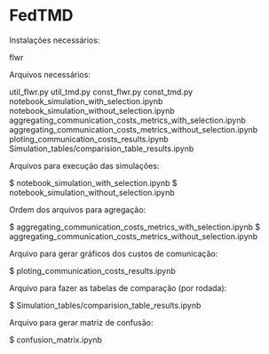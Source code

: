 # FedTMD

Instalações necessários:

flwr 


Arquivos necessários:

util_flwr.py
util_tmd.py
const_flwr.py
const_tmd.py
notebook_simulation_with_selection.ipynb
notebook_simulation_without_selection.ipynb
aggregating_communication_costs_metrics_with_selection.ipynb
aggregating_communication_costs_metrics_without_selection.ipynb
ploting_communication_costs_results.ipynb
Simulation_tables/comparision_table_results.ipynb


Arquivos para execução das simulações:

$ notebook_simulation_with_selection.ipynb
$ notebook_simulation_without_selection.ipynb


Ordem dos arquivos para agregação:

$ aggregating_communication_costs_metrics_with_selection.ipynb
$ aggregating_communication_costs_metrics_without_selection.ipynb


Arquivo para gerar gráficos dos custos de comunicação:

$ ploting_communication_costs_results.ipynb


Arquivo para fazer as tabelas de comparação (por rodada):

$ Simulation_tables/comparision_table_results.ipynb

Arquivo para gerar matriz de confusão:

$ confusion_matrix.ipynb
